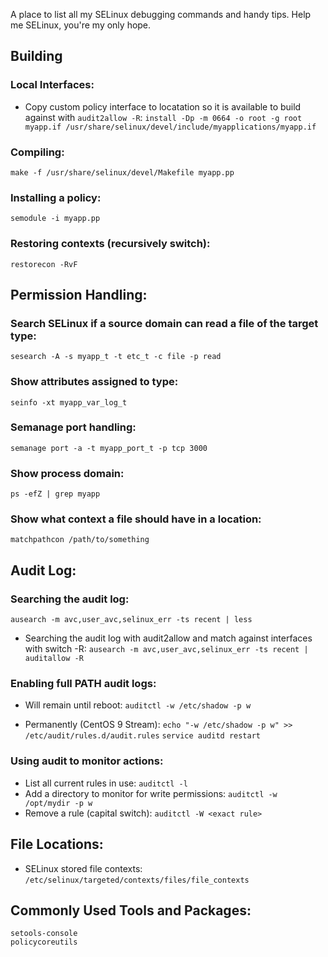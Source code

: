 A place to list all my SELinux debugging commands and handy tips. Help me SELinux, you're my only hope.

## Building

### Local Interfaces:
- Copy custom policy interface to locatation so it is available to build against with `audit2allow -R`:
`install -Dp -m 0664 -o root -g root myapp.if /usr/share/selinux/devel/include/myapplications/myapp.if`

### Compiling:
`make -f /usr/share/selinux/devel/Makefile myapp.pp`

### Installing a policy:
`semodule -i myapp.pp` 

### Restoring contexts (recursively switch):
`restorecon -RvF`




## Permission Handling:

### Search SELinux if a source domain can read a file of the target type:
`sesearch -A -s myapp_t -t etc_t -c file -p read`

### Show attributes assigned to type:
`seinfo -xt myapp_var_log_t`

### Semanage port handling:
`semanage port -a -t myapp_port_t -p tcp 3000`

### Show process domain:
`ps -efZ | grep myapp`

### Show what context a file should have in a location:
`matchpathcon /path/to/something`



## Audit Log:

### Searching the audit log: 
`ausearch -m avc,user_avc,selinux_err -ts recent | less`
- Searching the audit log with audit2allow and match against interfaces with switch -R:
`ausearch -m avc,user_avc,selinux_err -ts recent | auditallow -R`

### Enabling full PATH audit logs:
- Will remain until reboot:
`auditctl -w /etc/shadow -p w`

- Permanently (CentOS 9 Stream):
`echo "-w /etc/shadow -p w" >> /etc/audit/rules.d/audit.rules`
`service auditd restart`

### Using audit to monitor actions:
- List all current rules in use: 
`auditctl -l`
- Add a directory to monitor for write permissions:
`auditctl -w /opt/mydir -p w`
- Remove a rule (capital switch):
`auditctl -W <exact rule>`



## File Locations:
- SELinux stored file contexts:
`/etc/selinux/targeted/contexts/files/file_contexts`



## Commonly Used Tools and Packages:
```
setools-console
policycoreutils
```
